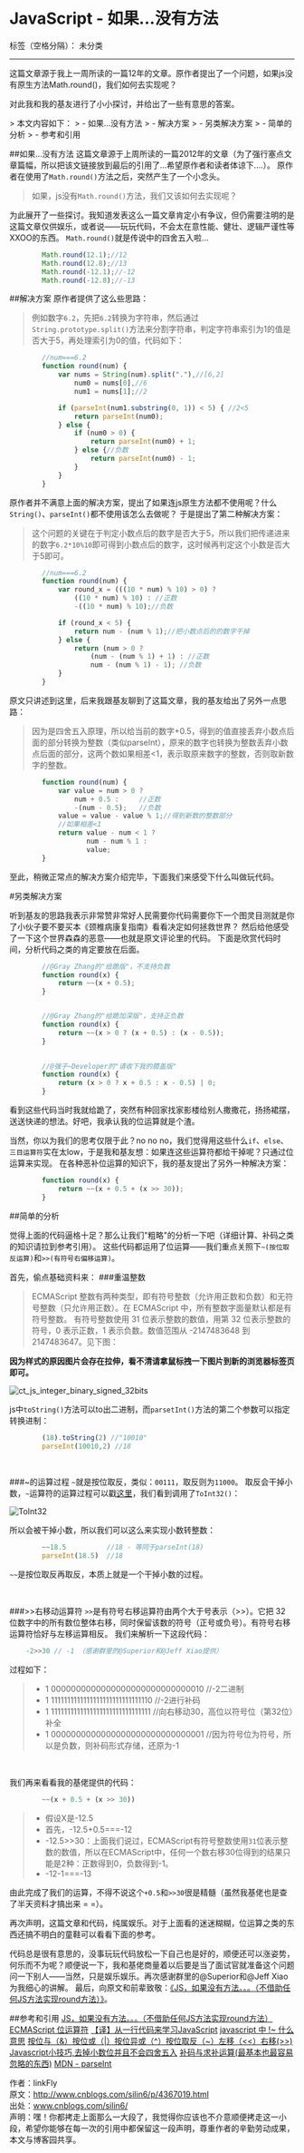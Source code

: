 ﻿# JavaScript - 如果...没有方法

标签（空格分隔）： 未分类

---

<div class="l-index">
<p>
这篇文章源于我上一周所读的一篇12年的文章。原作者提出了一个问题，如果js没有原生方法Math.round()，我们如何去实现呢？
</p>
<p>对此我和我的基友进行了小小探讨，并给出了一些有意思的答案。</p>
</div>
> 本文内容如下：  
> - 如果...没有方法
> - 解决方案
> - 另类解决方案
> - 简单的分析
> - 参考和引用

##如果...没有方法
这篇文章源于上周所读的一篇2012年的文章（为了强行塞点文章篇幅，所以把该文链接放到最后的引用了...希望原作者和读者体谅下....）。
原作者在使用了`Math.round()`方法之后，突然产生了一个小念头。
>    如果，js没有`Math.round()`方法，我们又该如何去实现呢？

为此展开了一些探讨。我知道发表这么一篇文章肯定小有争议，但仍需要注明的是这篇文章仅供娱乐，或者说——玩玩代码，不会太在意性能、健壮、逻辑严谨性等XXOO的东西。
`Math.round()`就是传说中的四舍五入啦...

```javascript
        Math.round(12.1);//12
        Math.round(12.8);//13
        Math.round(-12.1);//-12
        Math.round(-12.8);//-13
```

##解决方案
原作者提供了这么些思路：
> 例如数字`6.2`，先把`6.2`转换为字符串，然后通过`String.prototype.split()`方法来分割字符串，判定字符串索引为1的值是否大于5，再处理索引为0的值，代码如下：

```javascript
        //num===6.2
        function round(num) {
            var nums = String(num).split("."),//[6,2]
                num0 = nums[0],//6
                num1 = nums[1];//2

            if (parseInt(num1.substring(0, 1)) < 5) { //2<5
                return parseInt(num0);
            } else {
                if (num0 > 0) {
                    return parseInt(num0) + 1;
                } else {//负数
                    return parseInt(num0) - 1;
                }
            }
        }
```

原作者并不满意上面的解决方案，提出了如果连js原生方法都不使用呢？什么`String()`、`parseInt()`都不使用该怎么去做呢？
于是提出了第二种解决方案：
> 这个问题的关键在于判定小数点后的数字是否大于5，所以我们把传递进来的数字`6.2*10%10`即可得到小数点后的数字，这时候再判定这个小数是否大于5即可。

```javascript
        //num===6.2
        function round(num) {
            var round_x = (((10 * num) % 10) > 0) ?
                ((10 * num) % 10) : //正数
                -((10 * num) % 10);//负数

            if (round_x < 5) {
                return num - (num % 1);//把小数点后的的数字干掉
            } else {
                return (num > 0 ?
                    (num - (num % 1) + 1) : //正数
                    num - (num % 1) - 1); //负数
            }
        }
```

原文只讲述到这里，后来我跟基友聊到了这篇文章，我的基友给出了另外一点思路：
> 因为是四舍五入原理，所以给当前的数字+0.5，得到的值直接丢弃小数点后面的部分转换为整数（类似parseInt），原来的数字也转换为整数丢弃小数点后面的部分，这两个数如果相差<1，表示取原来数字的整数，否则取新数字的整数。

```javascript
        function round(num) {
            var value = num > 0 ?
                num + 0.5 :     //正数
                -(num - 0.5);   //负数
            value = value - value % 1;//得到新数的整数部分
            //如果相差<1
            return value - num < 1 ?
                   num - num % 1 :
                   value;
        }
```

至此，稍微正常点的解决方案介绍完毕，下面我们来感受下什么叫做玩代码。

#另类解决方案

听到基友的思路我表示非常赞非常好人民需要你代码需要你下一个图灵目测就是你了小伙子要不要买本《颈椎病康复指南》看看决定如何拯救世界？
然后给他感受了一下这个世界森森的恶意——也就是原文评论里的代码。
下面是欣赏代码时间，分析代码之类的肯定要放在后面。
```javascript
        //@Gray Zhang的"给跪版"，不支持负数
        function round(x) {
            return ~~(x + 0.5);
        }


        //@Gray Zhang的"给跪加深版"，支持正负数
        function round(x) {
            return ~~(x > 0 ? (x + 0.5) : (x - 0.5));
        }

        
        //@强子~Developer的"请收下我的膝盖版"
        function round(x) {
            return (x > 0 ? x + 0.5 : x - 0.5) | 0;
        }
```

看到这些代码当时我就给跪了，突然有种回家找家影楼给别人撒撒花，扬扬裙摆，送送快递的想法。好吧，我承认我的位运算就是个渣。

当然，你以为我们的思考仅限于此？no no no，我们觉得用这些什么`if`、`else`、`三目运算符`实在太low，于是我和基友想：如果连这些运算符都给干掉呢？只通过位运算来实现。
在各种恶补位运算的知识下，我的基友提出了另外一种解决方案：
```javascript
        function round(x) {
            return ~~(x + 0.5 + (x >> 30));
        }
```


##简单的分析

觉得上面的代码逼格十足？那么让我们"粗略"的分析一下吧（详细计算、补码之类的知识请拉到参考引用）。
这些代码都运用了位运算——我们重点关照下`~(按位取反运算)`和`>>(有符号右偏移运算)`。

首先，偷点基础资料来：
###重温整数
> ECMAScript 整数有两种类型，即有符号整数（允许用正数和负数）和无符号整数（只允许用正数）。在 ECMAScript 中，所有整数字面量默认都是有符号整数。
有符号整数使用 31 位表示整数的数值，用第 32 位表示整数的符号，0 表示正数，1 表示负数。数值范围从 -2147483648 到 2147483647。见下图：

**因为样式的原因图片会存在拉伸，看不清请拿鼠标拽一下图片到新的浏览器标签页即可。**

![ct_js_integer_binary_signed_32bits][1]

js中`toString()`方法可以to出二进制，而`parsetInt()`方法的第二个参数可以指定转换进制：
```javascript
        (18).toString(2) //"10010"
        parseInt(10010,2) //18
```

&nbsp;&nbsp;

###~的运算过程
`~`就是按位取反，类似：`00111`，取反则为`11000`。
取反会干掉小数，`~`运算符的运算过程可以戳[这里][2]，我们看到调用了`ToInt32()`：

![ToInt32][3]

所以会被干掉小数，所以我们可以这么来实现小数转整数：
```javascript
        ~~18.5          //18 - 等同于parseInt(18)
        parseInt(18.5)  //18
```
`~~`是按位取反再取反，本质上就是一个干掉小数的过程。

&nbsp;&nbsp;

###>>右移动运算符
`>>`是有符号右移运算符由两个大于号表示（>>）。它把 32 位数字中的所有数位整体右移，同时保留该数的符号（正号或负号）。有符号右移运算符恰好与左移运算相反。
我们来解析一下这段代码：
```javascript
    -2>>30 // -1 （感谢群里的@Superior和@Jeff Xiao提供）
```
过程如下：

> - 1 0000000000000000000000000000010 //-2二进制
> - 1 1111111111111111111111111111110 //-2进行补码
> - 1 1111111111111111111111111111111 //向右移动30，高位以符号位（第32位）补全
> - 1 0000000000000000000000000000001 //因为符号位为符号，所以是负数，则补码形式存储，还原为-1

&nbsp;&nbsp;

我们再来看看我的基佬提供的代码：
```javascript
        ~~(x + 0.5 + (x >> 30))
```

> - 假设X是-12.5
> - 首先，-12.5+0.5===-12
> - -12.5&#62;&#62;30：上面我们说过，ECMAScript有符号整数使用`31`位表示整数的数值，所以在ECMAScript中，任何一个数右移30位得到的结果只能是2种：正数得到0，负数得到-1。
> - -12-1===-13

由此完成了我们的运算，不得不说这个`+0.5`和`>>30`很是精髓（虽然我基佬也是查了半天资料才搞出来 = =）。

再次声明，这篇文章和代码，纯属娱乐。对于上面看的迷迷糊糊，位运算之类的东西还搞不明白的童鞋可以看看下面的参考。

代码总是很有意思的，没事玩玩代码放松一下自己也是好的，顺便还可以涨姿势，何乐而不为呢？顺便说一下，我和基佬商量着以后要是当了面试官就准备这个问题问一下别人——当然，只是娱乐娱乐。再次感谢群里的&#64;Superior和&#64;Jeff Xiao为我细心的讲解。
最后，向原文和前辈致敬：[《JS，如果没有方法。。。（不借助任何JS方法实现round方法）》][4]。

##参考和引用
[JS，如果没有方法。。。（不借助任何JS方法实现round方法）][5]
[ECMAScript 位运算符][6]
[【译】从一行代码来学习JavaScript][7]
[javascript 中 !~ 什么意思][8]
[按位与（&）按位或（|）按位异或（^）按位取反（~）左移（<<）右移(>>) ][9]
[Javascript小技巧,去掉小数位并且不会四舍五入][10]
[补码与求补运算(最基本也最容易忽略的东西)][11]
[MDN - parseInt][12]


<div class="l-author">
<div>作者：linkFly</div>
<div>原文：<a href="http://www.cnblogs.com/silin6/p/4367019.html">http://www.cnblogs.com/silin6/p/4367019.html</a></div>
<div>出处：<a href="http://www.cnblogs.com/silin6/">www.cnblogs.com/silin6/</a></div>
<div>声明：嘿！你都拷走上面那么一大段了，我觉得你应该也不介意顺便拷走这一小段，希望你能够在每一次的引用中都保留这一段声明，尊重作者的辛勤劳动成果，本文与博客园共享。</div>
</div>


  [1]: http://images.cnblogs.com/cnblogs_com/silin6/656649/o_ct_js_integer_binary_signed_32bits.gif
  [2]: http://bclary.com/2004/11/07/#a-9.5
  [3]: http://images.cnblogs.com/cnblogs_com/silin6/656649/o_%E6%8C%89%E4%BD%8D%E5%8F%96%E5%8F%8D.png
  [4]: http://www.cnblogs.com/xiao-yao/archive/2012/09/11/2680424.html#2469979
  [5]: http://www.cnblogs.com/xiao-yao/archive/2012/09/11/2680424.html#2469979
  [6]: http://www.w3school.com.cn/js/pro_js_operators_bitwise.asp
  [7]: http://www.creatshare.com/learning-much-javascript-one-line-code.html
  [8]: http://www.cnblogs.com/lonny/p/4282055.html#3127616
  [9]: http://blog.csdn.net/zhongjling/article/details/8004103
  [10]: http://www.cnblogs.com/kkun/archive/2012/01/30/2332309.html
  [11]: http://www.cnblogs.com/acheng99/archive/2009/09/02/1559037.html
  [12]: https://developer.mozilla.org/zh-CN/docs/Web/JavaScript/Reference/Global_Objects/parseInt